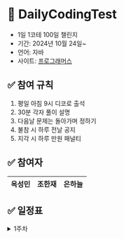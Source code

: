 #  📝 DailyCodingTest
- 1일 1코테 100일 챌린지
- 기간: 2024년 10월 24일~
- 언어: 자바
- 사이트: [프로그래머스](https://programmers.co.kr/)

## ✅ 참여 규칙
1. 평일 아침 9시 디코로 출석
2. 30분 각자 풀이 설명
3. 다음날 문제는 돌아가며 정하기
4. 불참 시 하루 전날 공지
5. 지각 시 하루 만원 패널티

## ✅ 참여자
|옥성민|조한재|은하늘|
|---|---|---|

## ✅ 일정표
<details>
<summary>1주차</summary>
<div markdown="1">
|날짜|문제|정답률|난이도|
|---|---------|---|
|10.24|[푸드파이트대회](https://school.programmers.co.kr/learn/courses/30/lessons/134240)|71%|lv.1|
|10.25|[명예의 전당(1)](https://school.programmers.co.kr/learn/courses/30/lessons/138477)|70%|lv.1|

</div>
</details>

